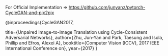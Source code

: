 For Official Implementation => https://github.com/junyanz/pytorch-CycleGAN-and-pix2pix


@inproceedings{CycleGAN2017,

  title={Unpaired Image-to-Image Translation using Cycle-Consistent Adversarial Networks},
  author={Zhu, Jun-Yan and Park, Taesung and Isola, Phillip and Efros, Alexei A},
  booktitle={Computer Vision (ICCV), 2017 IEEE International Conference on},
  year={2017}
}
